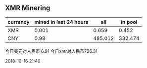 ## XMR Minering

|currency|mined in last 24 hours|all|in pool|
|---|---|---|---|
|XMR|0.001|0.659|0.452|
|CNY|0.98|485.012|332.474|

今日美元对人民币 6.91	今日xmr对人民币736.31


2018-10-16 21:40